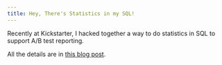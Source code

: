 ```yaml
---
title: Hey, There's Statistics in my SQL!
---
```


Recently at Kickstarter, I hacked together a way to do statistics in SQL to support A/B test reporting.

All the details are in [this blog post](https://www.kickstarter.com/backing-and-hacking/a-b-test-reporting-in-looker).
